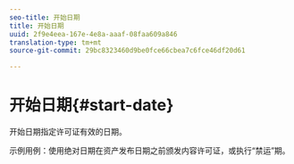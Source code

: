 ```yaml
---
seo-title: 开始日期
title: 开始日期
uuid: 2f9e4eea-167e-4e8a-aaaf-08faa609a846
translation-type: tm+mt
source-git-commit: 29bc8323460d9be0fce66cbea7c6fce46df20d61

---
```



# 开始日期{#start-date}

开始日期指定许可证有效的日期。

示例用例：使用绝对日期在资产发布日期之前颁发内容许可证，或执行“禁运”期。
